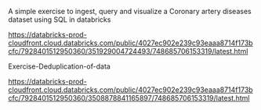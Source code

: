 A simple exercise to ingest, query and visualize a Coronary artery diseases dataset using SQL in databricks


https://databricks-prod-cloudfront.cloud.databricks.com/public/4027ec902e239c93eaaa8714f173bcfc/7928401512950360/351929004724493/748685706153319/latest.html

Exercise-Deduplication-of-data

https://databricks-prod-cloudfront.cloud.databricks.com/public/4027ec902e239c93eaaa8714f173bcfc/7928401512950360/3508878841165897/748685706153319/latest.html
